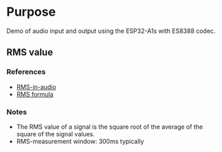 # Purpose
Demo of audio input and output using the ESP32-A1s with ES8388 codec.

## RMS value
### References
* [RMS-in-audio](https://ampedstudio.com/rms-in-audio/)
* [RMS formula](https://burg.cs.wfu.edu/TheScienceOfDigitalMedia/Chapter4/RMSWorksheetAnswers.pdf)

### Notes
* The RMS value of a signal is the square root of the average of the square of the signal values.
* RMS-measurement window: 300ms typically
